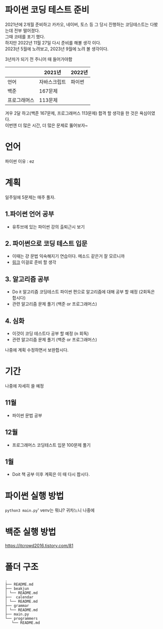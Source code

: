 # 파이썬 코딩 테스트 준비
2021년에 2개월 준비하고 카카오, 네이버, 토스 등 그 당시 진행하는 코딩테스트는 다봤는데 전부 떨어졌다.  
그때 코테를 포기 했다.  
하지만 2022년 11월 27일 다시 준비를 해볼 생각 이다.  
2023년 5월에 노려보고, 2023년 9월에 노려 볼 생각이다.  
 
3년차가 되기 전 주니어 때 들어가야함

|  | 2021년 | 2022년 |
| --- | --- | --- |
| 언어 | 자바스크립트 | 파이썬 |
| 백준 | 167문제 |  |
| 프로그래머스 | 113문제 |  |


겨우 2달 하고(백준 167문제, 프로그래머스 113문제) 합격 할 생각을 한 것은 욕심이였다.  
이번엔 더 많은 시간, 더 많은 문제로 뚫어보자~


# 언어
파이썬
이유 : ez
# 계획
일주일에 5문제는 매주 풀자.
## 1.파이썬 언어 공부
- 유투브에 있는 파이썬 강의 출퇴근시 보기
## 2. 파이썬으로 코딩 테스트 입문
- 이때는 걍 문법 익숙해지기 연습이다. 메소드 같은거 잘 모르니까
- [링크](https://school.programmers.co.kr/learn/challenges/beginner?order=acceptance_desc) 이걸로 준비 할 생각

## 3. 알고리즘 공부
- Do it 알고리즘 코딩테스트 파이썬 편으로 알고리즘에 대해 공부 할 예정 (2회독은 합시다)
- 관련 알고리즘 문제 풀기 (백준 or 프로그래머스)

## 4. 심화
- 이것이 코딩 테스트다 공부 할 예정 (n 회독)
- 관련 알고리즘 문제 풀기 (백준 or 프로그래머스)

나중에 계획 수정하면서 보완합시다.

# 기간
나중에 자세히 쓸 예정
## 11월
- 파이썬 문법 공부
## 12월 
- 프로그래머스 코딩테스트 입문 100문제 풀기 
## 1월
- Doit 책 공부
이후 계획은 이 때 다시 짭시다. 

# 파이썬 실행 방법
`python3 main.py`'
venv는 뭐냐? 귀차느니 나중에 

# 백준 실행 방법
https://itcrowd2016.tistory.com/81

# 폴더 구조

 ```
.  
├── README.md  
├── beakjun  
│ └── README.md  
├──  calendar  
│ └── README.md  
├── grammar  
│ └── README.md  
├── main.py  
└── programmers  
    └── README.md  
```